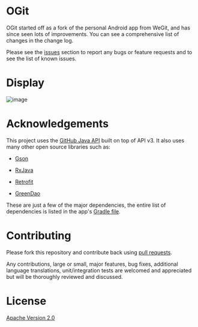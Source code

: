 OGit
=

OGit started off as a fork of the personal Android app from WeGit, and has since seen lots of improvements. You can see a comprehensive list of changes in the change log.

Please see the [issues][1] section to report any bugs or feature requests and to see the list of known issues.

Display
=

![image](https://github.com/StormPhoenix/OGit/blob/master/img/display.gif)

Acknowledgements
==

This project uses the [GitHub Java API](https://github.com/eclipse/egit-github/tree/master/org.eclipse.egit.github.core) built on top of API v3.
It also uses many other open source libraries such as:

* [Gson](https://github.com/google/gson)

* [RxJava](https://github.com/ReactiveX/RxJava)

* [Retrofit](https://github.com/square/retrofit)

* [GreenDao](https://github.com/greenrobot/greenDAO)

These are just a few of the major dependencies, the entire list of dependencies is listed in the app's [Gradle file][0].

Contributing
=

Please fork this repository and contribute back using [pull requests][2].
<p>Any contributions, large or small, major features, bug fixes, additional
language translations, unit/integration tests are welcomed and appreciated
but will be thoroughly reviewed and discussed.</p>

License
=

[Apache Version 2.0](http://www.apache.org/licenses/LICENSE-2.0.html)

[0]:https://github.com/jonan/ForkHub/blob/master/app/build.gradle
[1]:https://github.com/jonan/ForkHub/issues
[2]:https://github.com/jonan/ForkHub/pulls
[4]:https://github.com/eclipse/egit-github/tree/master/org.eclipse.egit.github.core
[5]:https://developer.github.com/v3/
[6]:https://raw.githubusercontent.com/StormPhoenix/OGit/master/screenshot/device-2017-03-16-154618.png "mainpage"
